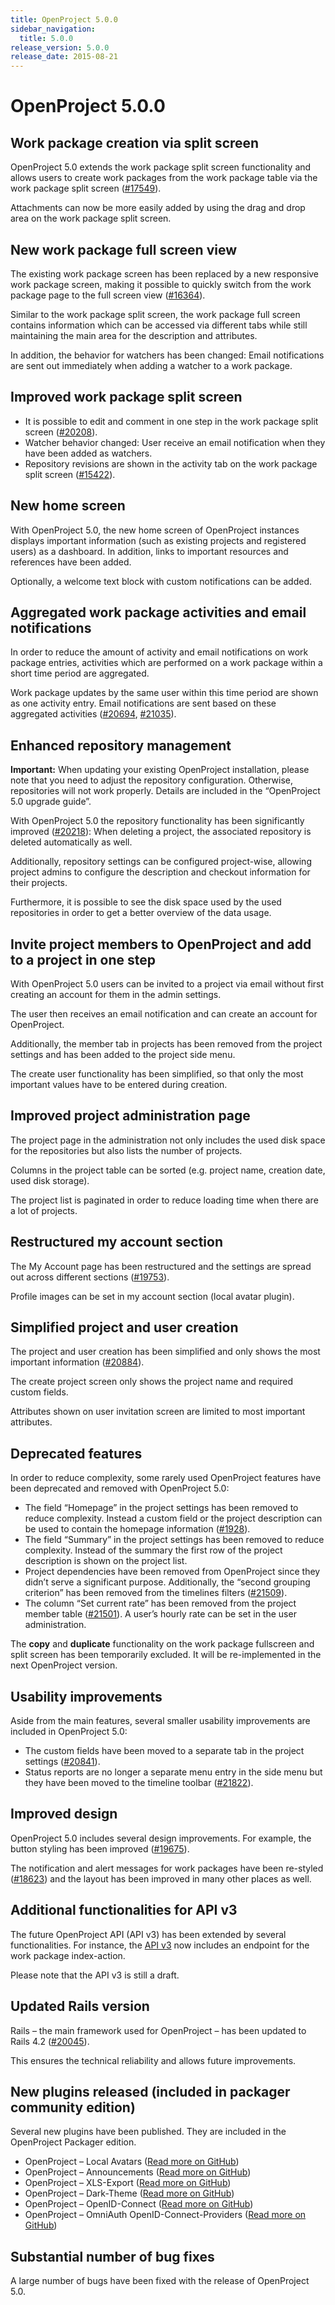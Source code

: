 ```yaml
---
title: OpenProject 5.0.0
sidebar_navigation:
  title: 5.0.0
release_version: 5.0.0
release_date: 2015-08-21
---
```


# OpenProject 5.0.0

## Work package creation via split screen

OpenProject 5.0 extends the work package split screen functionality and
allows users to create work packages from the work package table via the
work package split screen
([#17549](https://community.openproject.org/wp/17549)).

Attachments can now be more easily added by using the drag and drop area
on the work package split screen.

## New work package full screen view

The existing work package screen has been replaced by a new responsive
work package screen, making it possible to quickly switch from the work
package page to the full screen view
([#16364](https://community.openproject.org/wp/16364)).

Similar to the work package split screen, the work package full screen
contains information which can be accessed via different tabs while
still maintaining the main area for the description and attributes.

In addition, the behavior for watchers has been changed: Email
notifications are sent out immediately when adding a watcher to a work
package.

## Improved work package split screen

  - It is possible to edit and comment in one step in the work package
    split screen
    ([#20208](https://community.openproject.org/wp/20208)).
  - Watcher behavior changed: User receive an email notification when
    they have been added as watchers.
  - Repository revisions are shown in the activity tab on the work
    package split screen
    ([#15422](https://community.openproject.org/wp/15422)).

## New home screen

With OpenProject 5.0, the new home screen of OpenProject instances
displays important information (such as existing projects and registered
users) as a dashboard. In addition, links to important resources and
references have been added.

Optionally, a welcome text block with custom notifications can be added.

## Aggregated work package activities and email notifications

In order to reduce the amount of activity and email notifications on
work package entries, activities which are performed on a work package
within a short time period are aggregated.

Work package updates by the same user within this time period are shown
as one activity entry. Email notifications are sent based on these
aggregated
activities ([#20694](https://community.openproject.org/wp/20694),
[#21035](https://community.openproject.org/wp/21035)).

## Enhanced repository management

**Important:** When updating your existing OpenProject installation,
please note that you need to adjust the repository configuration.
Otherwise, repositories will not work properly. Details are included in
the “OpenProject 5.0 upgrade guide”.

With OpenProject 5.0 the repository functionality has been significantly
improved
([#20218](https://community.openproject.org/wp/20218)):
When deleting a project, the associated repository is deleted
automatically as well.

Additionally, repository settings can be configured project-wise,
allowing project admins to configure the description and checkout
information for their projects.

Furthermore, it is possible to see the disk space used by the used
repositories in order to get a better overview of the data usage.

## Invite project members to OpenProject and add to a project in one step

With OpenProject 5.0 users can be invited to a project via email without
first creating an account for them in the admin settings.

The user then receives an email notification and can create an account
for OpenProject.

Additionally, the member tab in projects has been removed from the
project settings and has been added to the project side menu.

The create user functionality has been simplified, so that only the most
important values have to be entered during creation.

## Improved project administration page

The project page in the administration not only includes the used disk
space for the repositories but also lists the number of projects.

Columns in the project table can be sorted (e.g. project name, creation
date, used disk storage).

The project list is paginated in order to reduce loading time when there
are a lot of projects.

## Restructured my account section

The My Account page has been restructured and the settings are spread
out across different sections
([#19753](https://community.openproject.org/wp/19753)).

Profile images can be set in my account section (local avatar plugin).

## Simplified project and user creation

The project and user creation has been simplified and only shows the
most important information
([#20884](https://community.openproject.org/wp/20884)).

The create project screen only shows the project name and required
custom fields.

Attributes shown on user invitation screen are limited to most important
attributes.

## Deprecated features

In order to reduce complexity, some rarely used OpenProject features
have been deprecated and removed with OpenProject 5.0:

  - The field “Homepage” in the project settings has been removed to
    reduce complexity. Instead a custom field or the project description
    can be used to contain the homepage information
    ([#1928](https://community.openproject.org/wp/1928)).
  - The field “Summary” in the project settings has been removed to
    reduce complexity. Instead of the summary the first row of the
    project description is shown on the project list.
  - Project dependencies have been removed from OpenProject since they
    didn’t serve  a significant purpose. Additionally, the “second
    grouping criterion” has been removed from the timelines filters
    ([#21509](https://community.openproject.org/wp/21509)).
  - The column “Set current rate” has been removed from the project
    member table
    ([#21501](https://community.openproject.org/wp/21501)).
    A user’s hourly rate can be set in the user administration.

The **copy** and **duplicate** functionality on the work package
fullscreen and split screen has been temporarily excluded. It will be
re-implemented in the next OpenProject version.

## Usability improvements

Aside from the main features, several smaller usability improvements are
included in OpenProject 5.0:

  - The custom fields have been moved to a separate tab in the project
    settings
    ([#20841](https://community.openproject.org/wp/20841)).
  - Status reports are no longer a separate menu entry in the side menu
    but they have been moved to the timeline
    toolbar ([#21822](https://community.openproject.org/wp/21822)).

## Improved design

OpenProject 5.0 includes several design improvements. For example, the
button styling has been improved
([#19675](https://community.openproject.org/wp/19675)).

The notification and alert messages for work packages have been
re-styled
([#18623](https://community.openproject.org/wp/18623))
and the layout has been improved in many other places as well.

## Additional functionalities for API v3

The future OpenProject API (API v3) has been extended by several
functionalities. For instance, the [API
v3](../../../api/) now includes an
endpoint for the work package index-action.

Please note that the API v3 is still a draft.

## Updated Rails version

Rails – the main framework used for OpenProject – has been updated to
Rails 4.2
([#20045](https://community.openproject.org/wp/20045)).

This ensures the technical reliability and allows future improvements.

## New plugins released (included in packager community edition)

Several new plugins have been published. They are included in the
OpenProject Packager edition.

  - OpenProject – Local Avatars ([Read more on
    GitHub](https://www.github.com/finnlabs/openproject-local_avatars))
  - OpenProject – Announcements ([Read more on
    GitHub](https://www.github.com/finnlabs/openproject-announcements))
  - OpenProject – XLS-Export ([Read more on
    GitHub](https://www.github.com/finnlabs/openproject-xls_export))
  - OpenProject – Dark-Theme ([Read more on
    GitHub](https://www.github.com/finnlabs/openproject-themes-dark))
  - OpenProject – OpenID-Connect ([Read more on
    GitHub](https://www.github.com/finnlabs/openproject-openid_connect))
  - OpenProject – OmniAuth OpenID-Connect-Providers ([Read more on
    GitHub](https://www.github.com/finnlabs/omniauth-openid-connect))

## Substantial number of bug fixes

A large number of bugs have been fixed with the release of OpenProject
5.0.
